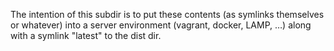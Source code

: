 The intention of this subdir is to put these contents (as symlinks themselves or whatever) into a server environment (vagrant, docker, LAMP, …) along with a symlink "latest" to the dist dir.
